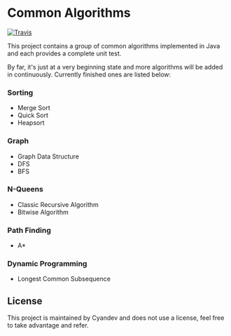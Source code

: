 # Common Algorithms

[![Travis](https://travis-ci.org/unixzii/Algorithms.svg?branch=master)](https://travis-ci.org/unixzii/Algorithms)

This project contains a group of common algorithms implemented in Java and each provides a complete unit test.

By far, it's just at a very beginning state and more algorithms will be added in continuously. Currently finished ones are listed below:

### Sorting
* Merge Sort
* Quick Sort
* Heapsort

### Graph
* Graph Data Structure
* DFS
* BFS

### N-Queens
* Classic Recursive Algorithm
* Bitwise Algorithm

### Path Finding
* A*

### Dynamic Programming
* Longest Common Subsequence

## License
This project is maintained by Cyandev and does not use a license, feel free to take advantage and refer.
